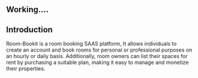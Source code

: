 ## Working....
## Introduction
Room-Bookit is a room booking SAAS platform, It allows individuals to create an account and book rooms for personal or professional purposes on an hourly or daily basis. Additionally, room owners can list their spaces for rent by purchasing a suitable plan, making it easy to manage and monetize their properties.

